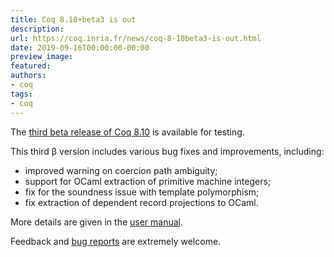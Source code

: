 ```yaml
---
title: Coq 8.10+beta3 is out
description:
url: https://coq.inria.fr/news/coq-8-10beta3-is-out.html
date: 2019-09-16T00:00:00-00:00
preview_image:
featured:
authors:
- coq
tags:
- coq
---
```



<p>The <a href="https://github.com/coq/coq/releases/tag/V8.10+beta3">third
beta release of Coq 8.10</a> is available for testing.</p>

<p>This third &beta; version includes various bug fixes and improvements, including:</p>
<ul>
<li>improved warning on coercion path ambiguity;</li>
<li>support for OCaml extraction of primitive machine integers;</li>
<li>fix for the soundness issue with template polymorphism;</li>
<li>fix extraction of dependent record projections to OCaml.</li>
</ul>

<p>More details are given in the <a href="https://coq.github.io/doc/V8.10+beta3/refman/changes.html#changes-in-8-10-beta3">user manual</a>.</p>

<p>Feedback and <a href="https://github.com/coq/coq/issues">bug
reports</a> are extremely welcome.</p>

 
